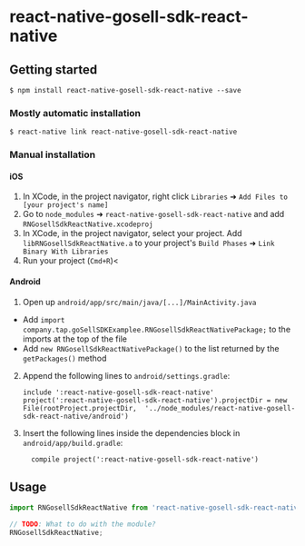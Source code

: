
# react-native-gosell-sdk-react-native

## Getting started

`$ npm install react-native-gosell-sdk-react-native --save`

### Mostly automatic installation

`$ react-native link react-native-gosell-sdk-react-native`

### Manual installation


#### iOS

1. In XCode, in the project navigator, right click `Libraries` ➜ `Add Files to [your project's name]`
2. Go to `node_modules` ➜ `react-native-gosell-sdk-react-native` and add `RNGosellSdkReactNative.xcodeproj`
3. In XCode, in the project navigator, select your project. Add `libRNGosellSdkReactNative.a` to your project's `Build Phases` ➜ `Link Binary With Libraries`
4. Run your project (`Cmd+R`)<

#### Android

1. Open up `android/app/src/main/java/[...]/MainActivity.java`
  - Add `import company.tap.goSellSDKExamplee.RNGosellSdkReactNativePackage;` to the imports at the top of the file
  - Add `new RNGosellSdkReactNativePackage()` to the list returned by the `getPackages()` method
2. Append the following lines to `android/settings.gradle`:
  	```
  	include ':react-native-gosell-sdk-react-native'
  	project(':react-native-gosell-sdk-react-native').projectDir = new File(rootProject.projectDir, 	'../node_modules/react-native-gosell-sdk-react-native/android')
  	```
3. Insert the following lines inside the dependencies block in `android/app/build.gradle`:
  	```
      compile project(':react-native-gosell-sdk-react-native')
  	```


## Usage
```javascript
import RNGosellSdkReactNative from 'react-native-gosell-sdk-react-native';

// TODO: What to do with the module?
RNGosellSdkReactNative;
```
  